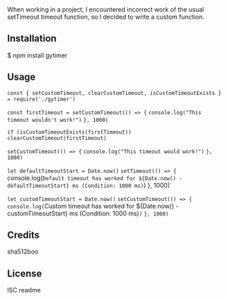 
<snippet>
    <content><![CDATA[
# ${1:gytimer}

When working in a project, I encountered incorrect work of the usual setTimeout timeout function, so I decided to write a custom function.

## Installation

$ npm install gytimer

## Usage 

`const { setCustomTimeout, clearCustomTimeout, isCustomTimeoutExists } = require('./gytimer')` 

`const firstTimeout = setCustomTimeout(() => {`
    `console.log("This timeout wouldn't work!")`
`}, 1000)`

`if (isCustomTimeoutExists(firstTimeout)) clearCustomTimeout(firstTimeout)`

`setCustomTimeout(() => {`
    `console.log("This timeout would work!")`
`}, 1000)`


`let defaultTimeoutStart = Date.now()`
`setTimeout(() => {`
    console.log(`Default timeout has worked for ${Date.now() - defaultTimeoutStart} ms (Condition: 1000 ms)`)
}, 1000)`

`let customTimeoutStart = Date.now()`
`setCustomTimeout(() => {`
    `console.log(`Custom timeout has worked for ${Date.now() - customTimeoutStart} ms (Condition: 1000 ms)`)`
`}, 1000)` 
## Credits
sha512boo
## License
ISC
</content>
    <tabTrigger>readme</tabTrigger>
</snippet>